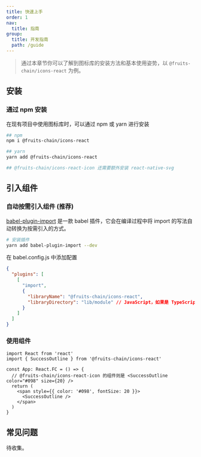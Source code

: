 ```yaml
---
title: 快速上手
order: 1
nav:
  title: 指南
group:
  title: 开发指南
  path: /guide
---
```


> 通过本章节你可以了解到图标库的安装方法和基本使用姿势，以 `@fruits-chain/icons-react` 为例。

## 安装

### 通过 npm 安装

在现有项目中使用图标库时，可以通过 npm 或 yarn 进行安装

```bash
## npm
npm i @fruits-chain/icons-react

## yarn
yarn add @fruits-chain/icons-react

## @fruits-chain/icons-react-icon 还需要额外安装 react-native-svg
```

## 引入组件

### 自动按需引入组件 (推荐)

[babel-plugin-import](https://github.com/ant-design/babel-plugin-import) 是一款 babel 插件，它会在编译过程中将 import 的写法自动转换为按需引入的方式。

```bash
# 安装插件
yarn add babel-plugin-import --dev
```

在 babel.config.js 中添加配置

```json
{
  "plugins": [
    [
      "import",
      {
        "libraryName": "@fruits-chain/icons-react",
        "libraryDirectory": "lib/module" // JavaScript，如果是 TypeScript 可以直接使用 `src`
      }
    ]
  ]
}
```

### 使用组件

```tsx | pure
import React from 'react'
import { SuccessOutline } from '@fruits-chain/icons-react'

const App: React.FC = () => {
  // @fruits-chain/icons-react-icon 的组件则是 <SuccessOutline color="#098" size={20} />
  return (
    <span style={{ color: '#098', fontSize: 20 }}>
      <SuccessOutline />
    </span>
  )
}
```

## 常见问题

待收集。
